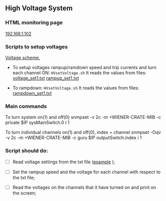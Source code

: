 ## **High Voltage System**

### **HTML monitoring page** 

[192.168.1.102](http://192.168.1.102/)

### Scripts to setup voltages

[Voltage scheme.](https://github.com/mohaas33/HVmpod/blob/main/config/NikolaiSettings-HalfGap4.xlsx)

- To setup voltages rampup/ramdown speed and trip currents and turn each channel ON:
`HVsetVoltage.sh`
It reads the values from files:
[voltage_set1.txt](https://github.com/mohaas33/HVmpod/blob/main/config/voltage_set1.txt)
[rampup_set1.txt](https://github.com/mohaas33/HVmpod/blob/main/config/rampup_set1.txt)

- To rampdown:
`HVsetVoltage.sh`
It reads the values from files:
[rampdown_set1.txt](https://github.com/mohaas33/HVmpod/blob/main/config/rampdown_set1.txt)


### **Main commands**

To turn system on(1) and off(0) 
snmpset -v 2c -m +WIENER-CRATE-MIB -c private $IP sysMainSwitch.0 i 1  

To turn individual channels on(1) and off(0), index = channel
snmpset -Oqv -v 2c -m +WIENER-CRATE-MIB -c guru $IP outputSwitch.index i 1 


### **Script should do:**
- [ ] Read voltage settings from the txt file ([example](https://github.com/mohaas33/HVmpod/blob/main/config/voltage_set.txt) );
- [ ] Set the rampup speed and the voltage for each channel with respect to the txt file;
- [ ] Read the voltages on the channels that it have turned on and print on the screen;


